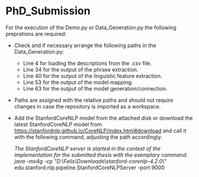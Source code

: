 # PhD_Submission

For the execution of the Demo.py or Data_Generation.py the following preprations are required:

* Check and if necessary arrange the following paths in the Data_Generation.py:
    * Line 4 for loading the descriptions from the .csv file.
    * Line 34 for the output of the phrase extraction.
    * Line 40 for the output of the linguistic feature extraction.
    * Line 53 for the output of the model mapping.
    * Line 63 for the output of the model generation/connection.
   
* Paths are assigned with the relative paths and should not require changes in case the repository is imported as a workspace.
   
* Add the StanfordCoreNLP model from the attached disk or download the latest StanfordCoreNLP model from https://stanfordnlp.github.io/CoreNLP/index.html#download and call it with the following command, adjusting the path accordingly. 

    *The StanfordCoreNLP server is started in the context of the implementation for the submitted thesis with the exemplary command:
    java -mx4g -cp "D:\Felix\Downloads\stanford-corenlp-4.2.0\\*" edu.stanford.nlp.pipeline.StanfordCoreNLPServer -port 9000
